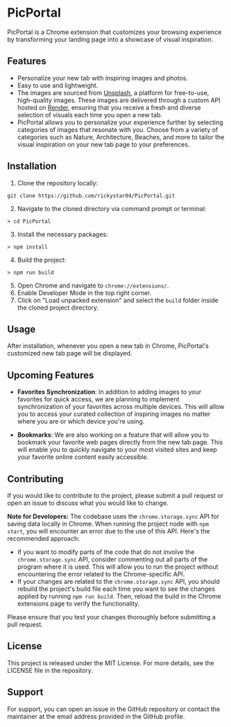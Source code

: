 # PicPortal

PicPortal is a Chrome extension that customizes your browsing experience by transforming your landing page into a showcase of visual inspiration.

## Features

- Personalize your new tab with inspiring images and photos.
- Easy to use and lightweight.
- The images are sourced from <a href="unsplash.com">Unsplash</a>, a platform for free-to-use, high-quality images. These images are delivered through a custom API hosted on <a href="render.com">Render</a>, ensuring that you receive a fresh and diverse selection of visuals each time you open a new tab.
- PicPortal allows you to personalize your experience further by selecting categories of images that resonate with you. Choose from a variety of categories such as Nature, Architecture, Beaches, and more to tailor the visual inspiration on your new tab page to your preferences.

## Installation

1. Clone the repository locally:

```console
git clone https://github.com/rickystar04/PicPortal.git
```

2. Navigate to the cloned directory via command prompt or terminal:

```console
> cd PicPortal
```

3. Install the necessary packages:

```console
> npm install
```

4. Build the project:

```console
> npm run build
```

5. Open Chrome and navigate to `chrome://extensions/`.
6. Enable Developer Mode in the top right corner.
7. Click on "Load unpacked extension" and select the `build` folder inside the cloned project directory.

## Usage

After installation, whenever you open a new tab in Chrome, PicPortal's customized new tab page will be displayed.

## Upcoming Features

- **Favorites Synchronization**: In addition to adding images to your favorites for quick access, we are planning to implement synchronization of your favorites across multiple devices. This will allow you to access your curated collection of inspiring images no matter where you are or which device you're using.

- **Bookmarks**: We are also working on a feature that will allow you to bookmark your favorite web pages directly from the new tab page. This will enable you to quickly navigate to your most visited sites and keep your favorite online content easily accessible.

## Contributing

If you would like to contribute to the project, please submit a pull request or open an issue to discuss what you would like to change.

**Note for Developers:**
The codebase uses the `chrome.storage.sync` API for saving data locally in Chrome. When running the project node with `npm start`, you will encounter an error due to the use of this API. Here's the recommended approach:

- If you want to modify parts of the code that do not involve the `chrome.storage.sync` API, consider commenting out all parts of the program where it is used. This will allow you to run the project without encountering the error related to the Chrome-specific API.
- If your changes are related to the `chrome.storage.sync` API, you should rebuild the project's build file each time you want to see the changes applied by running `npm run build`. Then, reload the build in the Chrome extensions page to verify the functionality.

Please ensure that you test your changes thoroughly before submitting a pull request.

## License

This project is released under the MIT License. For more details, see the LICENSE file in the repository.

## Support

For support, you can open an issue in the GitHub repository or contact the maintainer at the email address provided in the GitHub profile.
